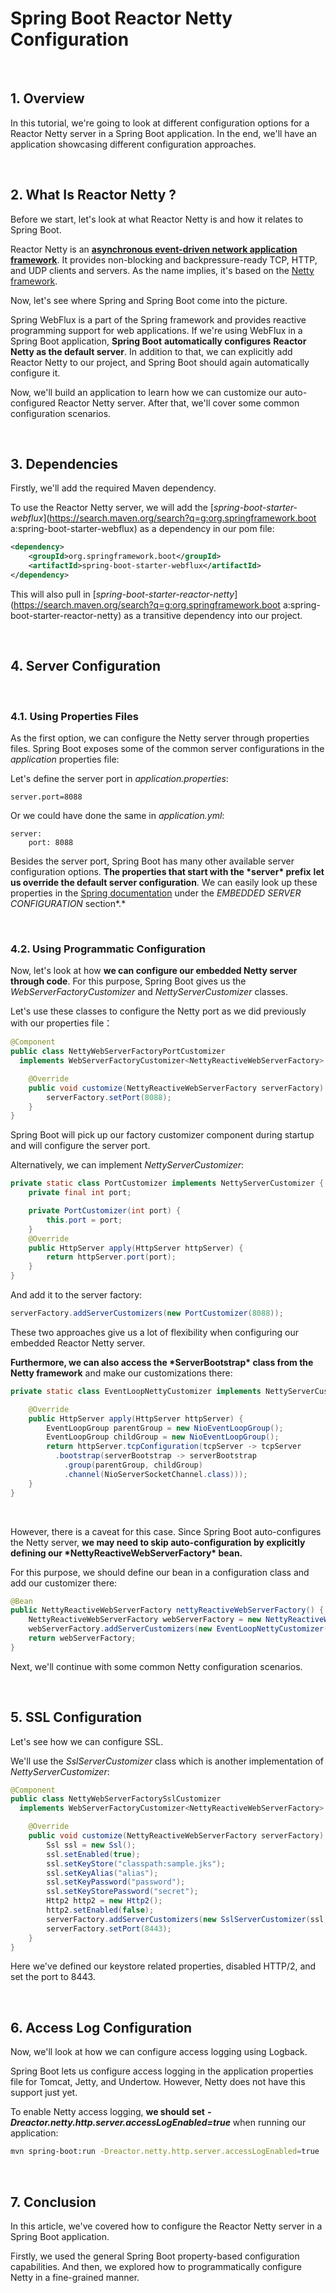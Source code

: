 # Spring Boot Reactor Netty Configuration

&nbsp;

## 1. Overview

In this tutorial, we're going to look at different configuration options for a Reactor Netty server in a Spring Boot application. In the end, we'll have an application showcasing different configuration approaches.

&nbsp;

## 2. What Is Reactor Netty ?

Before we start, let's look at what Reactor Netty is and how it relates to Spring Boot.

Reactor Netty is an [**asynchronous event-driven network application framework**](https://projectreactor.io/docs/netty/snapshot/reference/index.html#getting-started). It provides non-blocking and backpressure-ready TCP, HTTP, and UDP clients and servers. As the name implies, it's based on the [Netty framework](netty-introduction.md).

Now, let's see where Spring and Spring Boot come into the picture.

Spring WebFlux is a part of the Spring framework and provides reactive programming support for web applications. If we're using WebFlux in a Spring Boot application, **Spring Boot** **automatically configures** **Reactor Netty as the default server**. In addition to that, we can explicitly add Reactor Netty to our project, and Spring Boot should again automatically configure it.

Now, we'll build an application to learn how we can customize our auto-configured Reactor Netty server. After that, we'll cover some common configuration scenarios.

&nbsp;

## 3. Dependencies

Firstly, we'll add the required Maven dependency.

To use the Reactor Netty server, we will add the [*spring-boot-starter-webflux*](https://search.maven.org/search?q=g:org.springframework.boot a:spring-boot-starter-webflux) as a dependency in our pom file:

```xml
<dependency>
    <groupId>org.springframework.boot</groupId>
    <artifactId>spring-boot-starter-webflux</artifactId>
</dependency>
```

This will also pull in [*spring-boot-starter-reactor-netty*](https://search.maven.org/search?q=g:org.springframework.boot a:spring-boot-starter-reactor-netty) as a transitive dependency into our project.

&nbsp;

## 4. Server Configuration

&nbsp;

### 4.1. Using Properties Files

As the first option, we can configure the Netty server through properties files. Spring Boot exposes some of the common server configurations in the *application* properties file:

Let's define the server port in *application.properties*:

```plaintext
server.port=8088
```

Or we could have done the same in *application.yml*:

```plaintext
server:
    port: 8088
```

Besides the server port, Spring Boot has many other available server configuration options. **The properties that start with the \*server\* prefix** **let us override the default server configuration**. We can easily look up these properties in the [Spring documentation](https://docs.spring.io/spring-boot/docs/current/reference/html/appendix-application-properties.html) under the *EMBEDDED SERVER CONFIGURATION* section*.*

&nbsp;

### 4.2. Using Programmatic Configuration

Now, let's look at how **we can configure our embedded Netty server through code**. For this purpose, Spring Boot gives us the *WebServerFactoryCustomizer* and *NettyServerCustomizer* classes.

Let's use these classes to configure the Netty port as we did previously with our properties file：

```java
@Component
public class NettyWebServerFactoryPortCustomizer 
  implements WebServerFactoryCustomizer<NettyReactiveWebServerFactory> {

    @Override
    public void customize(NettyReactiveWebServerFactory serverFactory) {
        serverFactory.setPort(8088);
    }
}
```

Spring Boot will pick up our factory customizer component during startup and will configure the server port.

Alternatively, we can implement *NettyServerCustomizer*:

```java
private static class PortCustomizer implements NettyServerCustomizer {
    private final int port;

    private PortCustomizer(int port) {
        this.port = port;
    }
    @Override
    public HttpServer apply(HttpServer httpServer) {
        return httpServer.port(port);
    }
}
```

And add it to the server factory:

```java
serverFactory.addServerCustomizers(new PortCustomizer(8088));
```

These two approaches give us a lot of flexibility when configuring our embedded Reactor Netty server.

**Furthermore, we can also access the \*ServerBootstrap\* class from the Netty framework** and make our customizations there:

```java
private static class EventLoopNettyCustomizer implements NettyServerCustomizer {

    @Override
    public HttpServer apply(HttpServer httpServer) {
        EventLoopGroup parentGroup = new NioEventLoopGroup();
        EventLoopGroup childGroup = new NioEventLoopGroup();
        return httpServer.tcpConfiguration(tcpServer -> tcpServer
          .bootstrap(serverBootstrap -> serverBootstrap
            .group(parentGroup, childGroup)
            .channel(NioServerSocketChannel.class)));
    }
}
```

&nbsp;

However, there is a caveat for this case. Since Spring Boot auto-configures the Netty server, **we may need to skip auto-configuration by explicitly defining our \*NettyReactiveWebServerFactory\* bean.**

For this purpose, we should define our bean in a configuration class and add our customizer there:

```java
@Bean
public NettyReactiveWebServerFactory nettyReactiveWebServerFactory() {
    NettyReactiveWebServerFactory webServerFactory = new NettyReactiveWebServerFactory();
    webServerFactory.addServerCustomizers(new EventLoopNettyCustomizer());
    return webServerFactory;
}
```

Next, we'll continue with some common Netty configuration scenarios.

&nbsp;

## 5. SSL Configuration

Let's see how we can configure SSL.

We'll use the *SslServerCustomizer* class which is another implementation of *NettyServerCustomizer*:

```java
@Component
public class NettyWebServerFactorySslCustomizer 
  implements WebServerFactoryCustomizer<NettyReactiveWebServerFactory> {

    @Override
    public void customize(NettyReactiveWebServerFactory serverFactory) {
        Ssl ssl = new Ssl();
        ssl.setEnabled(true);
        ssl.setKeyStore("classpath:sample.jks");
        ssl.setKeyAlias("alias");
        ssl.setKeyPassword("password");
        ssl.setKeyStorePassword("secret");
        Http2 http2 = new Http2();
        http2.setEnabled(false);
        serverFactory.addServerCustomizers(new SslServerCustomizer(ssl, http2, null));
        serverFactory.setPort(8443);
    }
}
```

Here we've defined our keystore related properties, disabled HTTP/2, and set the port to 8443.

&nbsp;

## 6. Access Log Configuration

Now, we'll look at how we can configure access logging using Logback.

Spring Boot lets us configure access logging in the application properties file for Tomcat, Jetty, and Undertow. However, Netty does not have this support just yet.

To enable Netty access logging, **we should set** ***-Dreactor.netty.http.server.accessLogEnabled=true*** when running our application:

```bash
mvn spring-boot:run -Dreactor.netty.http.server.accessLogEnabled=true
```

&nbsp;

## 7. Conclusion

In this article, we've covered how to configure the Reactor Netty server in a Spring Boot application.

Firstly, we used the general Spring Boot property-based configuration capabilities. And then, we explored how to programmatically configure Netty in a fine-grained manner.